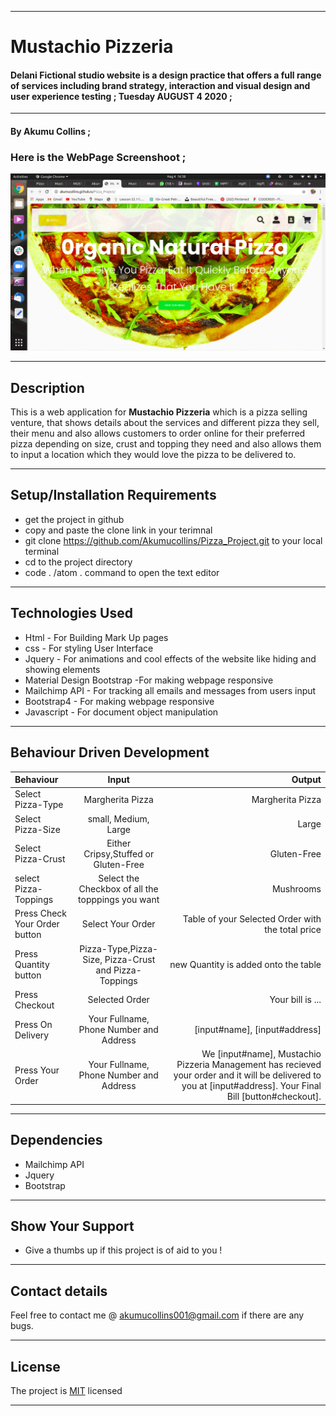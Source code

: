 ***

# Mustachio Pizzeria

#### Delani Fictional studio website is a design practice that offers a full range of services including brand strategy, interaction and visual design and user experience testing ; **Tuesday AUGUST 4 2020** ;

***

#### By **Akumu Collins** ;

### Here is the **WebPage Screenshoot** ;

![alt text](images/Screen_shot.png)

---

## Description
This is a web application for **Mustachio Pizzeria** which is a pizza selling venture, that shows details about the services and different pizza they sell, their menu and also allows customers to order online for their preferred pizza depending on size, crust and topping they need and also allows them to input a location which they would love the pizza to be delivered to.

***

## Setup/Installation Requirements
* get the project in github
* copy and  paste the clone link in your terimnal
* git clone https://github.com/Akumucollins/Pizza_Project.git to your local terminal
* cd to the project directory
* code . /atom . command  to open the text editor

---

## Technologies Used
* Html - For Building Mark Up pages
* css - For styling User Interface
* Jquery - For animations and cool effects of the website like hiding and showing elements
* Material Design Bootstrap -For making webpage responsive
* Mailchimp API -  For tracking all emails and messages from users input
* Bootstrap4 - For making webpage responsive
* Javascript - For document object manipulation

***
  
## Behaviour Driven Development
| Behaviour      | Input        | Output       |
| :------------- | :----------: | -----------: |
|  Select Pizza-Type | Margherita Pizza |   Margherita Pizza |
| Select Pizza-Size | small, Medium, Large |  Large |
| Select Pizza-Crust |  Either Cripsy,Stuffed or Gluten-Free |  Gluten-Free |
| select Pizza-Toppings |  Select the Checkbox of all the topppings you want | Mushrooms |
| Press Check Your Order button |   Select Your Order  | Table of your Selected Order with the total price|
| Press Quantity button | Pizza-Type,Pizza-Size, Pizza-Crust and Pizza-Toppings | new Quantity is added onto the table|
| Press Checkout | Selected Order | Your bill is ...|
| Press On Delivery | Your Fullname, Phone Number and Address | [input#name], [input#address] |
| Press Your Order|Your Fullname, Phone Number and Address | We [input#name], Mustachio Pizzeria Management has recieved your order and it will be delivered to you at [input#address]. Your Final Bill [button#checkout].|


---

## Dependencies
* Mailchimp API
* Jquery
* Bootstrap

---

## Show Your Support
* Give  a thumbs up if this project is of aid to you !

***

## Contact details
Feel free to contact me @ akumucollins001@gmail.com  if there are any bugs. 

---

## License
The project is [MIT](LICENSE) licensed <br>

***